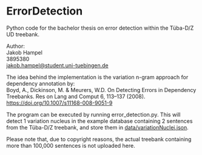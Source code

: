 # ErrorDetection
Python code for the bachelor thesis on error detection within the Tüba-D/Z UD treebank.

Author:  
Jakob Hampel  
3895380  
jakob.hampel@student.uni-tuebingen.de

The idea behind the implementation is the variation n-gram approach for dependency annotation by:   
Boyd, A., Dickinson, M. & Meurers, W.D. On Detecting Errors in Dependency Treebanks. Res on Lang and Comput 6, 113–137 (2008). https://doi.org/10.1007/s11168-008-9051-9


The program can be executed by running error_detection.py. This will detect 1 variation nucleus in the example database containing 2 sentences from the Tüba-D/Z treebank, and store them in [data/variationNuclei.json](data/variationNuclei.json).

Please note that, due to copyright reasons, the actual treebank containing more than 100,000 sentences is not uploaded here.

